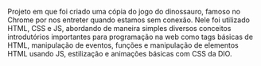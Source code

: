 Projeto em que foi criado uma cópia do jogo do dinossauro, famoso no Chrome por nos entreter quando estamos sem conexão. Nele foi utilizado HTML, CSS e JS, abordando de maneira simples diversos conceitos introdutórios importantes para programação na web como tags básicas de HTML, manipulação de eventos, funções e manipulação de elementos HTML usando JS, estilização e animações básicas com CSS da DIO. 
